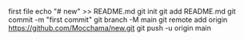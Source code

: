 first file
echo "# new" >> README.md
git init
git add README.md
git commit -m "first commit"
git branch -M main
git remote add origin https://github.com/Mocchama/new.git
git push -u origin main
